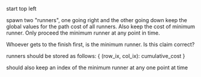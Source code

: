 start top left

spawn two "runners", one going right and the other going down
keep the global values for the path cost of all runners. Also keep
the cost of minimum runner. Only proceed the minimum runner at any point in time.

Whoever gets to the finish first, is the minimum runner. Is this claim correct?

runners should be stored as follows:
{
    (row_ix, col_ix): cumulative_cost
}

should also keep an index of the minimum runner at any one point at time

